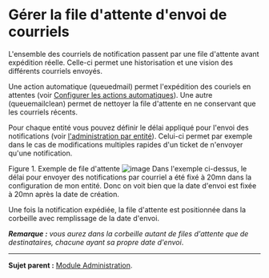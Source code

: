 Gérer la file d'attente d'envoi de courriels
============================================

L'ensemble des courriels de notification passent par une file d'attente avant expédition réelle. Celle-ci permet une historisation et une vision des différents courriels envoyés.

Une action automatique (queuedmail) permet l'expédition des couriels en attentes (voir [Configurer les actions automatiques](config_crontask.html "Les actions automatiques se configurent depuis le menu Configuration > Actions automatiques")).
Une autre (queuemailclean) permet de nettoyer la file d'attente en ne conservant que les courriels récents.

Pour chaque entité vous pouvez définir le délai appliqué pour l'envoi des notifications (voir [l'administration par entité](index.php?fr/07_Module_Administration/04_Entités.md "Délégation de certains paramètres d'administration par entité")).
Celui-ci permet par exemple dans le cas de modifications multiples rapides d'un ticket de n'envoyer qu'une notification.

Figure 1. Exemple de file d'attente
![image](docs/image/mailqueue.png)
Dans l'exemple ci-dessus, le délai pour envoyer des notifications par courriel a été fixé à 20mn dans la configuration de mon entité.
Donc on voit bien que la date d'envoi est fixée à 20mn après la date de création.

Une fois la notification expédiée, la file d'attente est positionnée dans la corbeille avec remplissage de la date d'envoi.

***Remarque :** vous aurez dans la corbeille autant de files d'attente que de destinataires, chacune ayant sa propre date d'envoi*.

-----
**Sujet parent :** [Module Administration](index.php?fr/07_Module_Administration/01_Module_Administration.md "Le module Administration permet d'administrer les utilisateurs, groupes, entités, profils, règles et dictionnaires et offre des outils de maintenance de l'application").